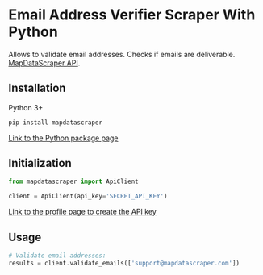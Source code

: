 # Email Address Verifier Scraper With Python

Allows to validate email addresses. Checks if emails are deliverable. [MapDataScraper API](https://app.mapdatascraper.cloud/api-docs#tag/Email-Related/paths/~1email-validator/get).

## Installation

Python 3+
```bash
pip install mapdatascraper
```

[Link to the Python package page](https://pypi.org/project/mapdatascraper/)

## Initialization
```python
from mapdatascraper import ApiClient

client = ApiClient(api_key='SECRET_API_KEY')
```
[Link to the profile page to create the API key](https://app.mapdatascraper.com/profile)

## Usage

```python
# Validate email addresses:
results = client.validate_emails(['support@mapdatascraper.com'])
```
